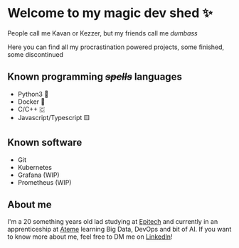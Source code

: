 # Welcome to my magic dev shed ✨

People call me Kavan or Kezzer, but my friends call me *dumbass*

Here you can find all my procrastination powered projects, some finished, some discontinued

## Known programming *~~spells~~* languages

- Python3 🐍
- Docker 🐋
- C/C++ 🇨
- Javascript/Typescript 🟨

## Known software

- Git
- Kubernetes
- Grafana (WIP)
- Prometheus (WIP)

## About me

I'm a 20 something years old lad studying at [Epitech](https://www.epitech.eu/en/) and currently in an apprenticeship at [Ateme](https://www.ateme.com/) learning Big Data, DevOps and bit of AI.
If you want to know more about me, feel free to DM me on [LinkedIn](https://www.linkedin.com/in/kavan-t/)!

<!--
**ItsKezzer/ItsKezzer** is a ✨ _special_ ✨ repository because its `README.md` (this file) appears on your GitHub profile.

Here are some ideas to get you started:

- 🔭 I’m currently working on ...
- 🌱 I’m currently learning ...
- 👯 I’m looking to collaborate on ...
- 🤔 I’m looking for help with ...
- 💬 Ask me about ...
- 📫 How to reach me: ...
- 😄 Pronouns: ...
- ⚡ Fun fact: ...
-->

